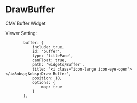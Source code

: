 # DrawBuffer
CMV Buffer Widget

Viewer Setting:

            buffer: {
                include: true,
                id: 'buffer',
                type: 'titlePane',
                canFloat: true,
                path: 'widgets/Buffer',
                title: '<i class="icon-large icon-eye-open"></i>&nbsp;&nbsp;Draw Buffer',
                position: 18,
                options: {
                    map: true
                }
            },
            
